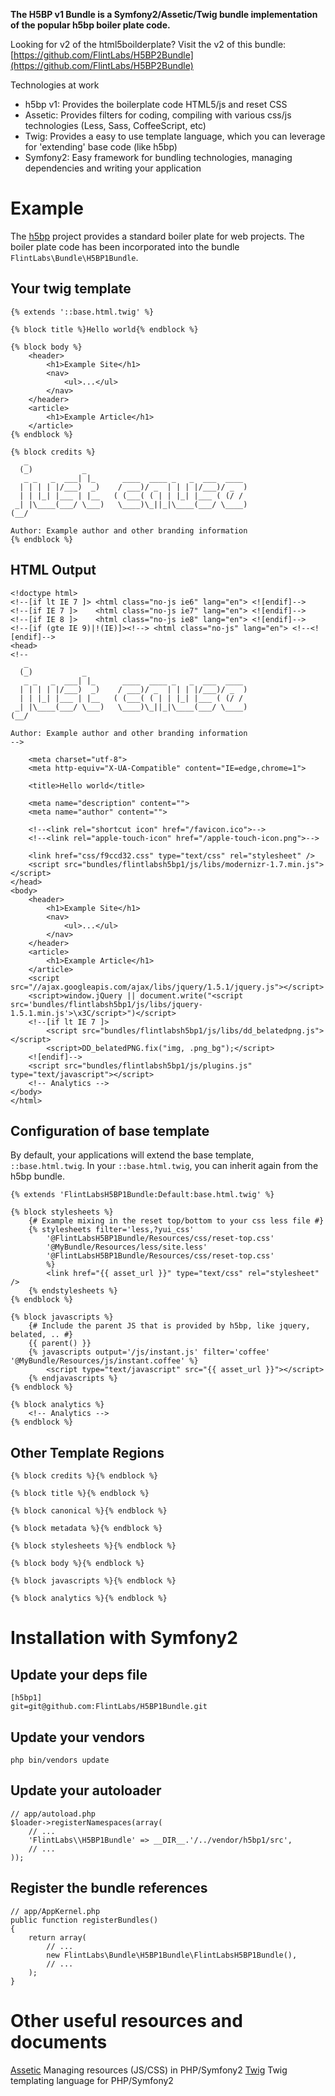 **The H5BP v1 Bundle is a Symfony2/Assetic/Twig bundle implementation of the popular h5bp boiler plate code.**

Looking for v2 of the html5boilderplate? Visit the v2 of this bundle: [https://github.com/FlintLabs/H5BP2Bundle](https://github.com/FlintLabs/H5BP2Bundle)

Technologies at work

* h5bp v1: Provides the boilerplate code HTML5/js and reset CSS
* Assetic: Provides filters for coding, compiling with various css/js technologies (Less, Sass, CoffeeScript, etc)
* Twig: Provides a easy to use template language, which you can leverage for 'extending' base code (like h5bp)
* Symfony2: Easy framework for bundling technologies, managing dependencies and writing your application

# Example
The [h5bp](http://html5boilerplate.com/) project provides a standard boiler plate for web projects. The boiler plate code has been incorporated into the bundle `FlintLabs\Bundle\H5BP1Bundle`.

## Your twig template

    {% extends '::base.html.twig' %}

    {% block title %}Hello world{% endblock %}

    {% block body %}
        <header>
            <h1>Example Site</h1>
            <nav>
                <ul>...</ul>
            </nav>
        </header>
        <article>
            <h1>Example Article</h1>
        </article>
    {% endblock %}

    {% block credits %}
       _
      (_)           _
       _ _   _  ___| |_      ____  ____ _   _  ___  ____
      | | | | |/___)  _)    / ___)/ _  | | | |/___)/ _  )
      | | |_| |___ | |__   ( (___( ( | | |_| |___ ( (/ /
     _| |\____(___/ \___)   \____)\_||_|\____(___/ \____)
    (__/

    Author: Example author and other branding information
    {% endblock %}

## HTML Output

    <!doctype html>
    <!--[if lt IE 7 ]> <html class="no-js ie6" lang="en"> <![endif]-->
    <!--[if IE 7 ]>    <html class="no-js ie7" lang="en"> <![endif]-->
    <!--[if IE 8 ]>    <html class="no-js ie8" lang="en"> <![endif]-->
    <!--[if (gte IE 9)|!(IE)]><!--> <html class="no-js" lang="en"> <!--<![endif]-->
    <head>
    <!--
       _
      (_)           _
       _ _   _  ___| |_      ____  ____ _   _  ___  ____
      | | | | |/___)  _)    / ___)/ _  | | | |/___)/ _  )
      | | |_| |___ | |__   ( (___( ( | | |_| |___ ( (/ /
     _| |\____(___/ \___)   \____)\_||_|\____(___/ \____)
    (__/

    Author: Example author and other branding information
    -->

        <meta charset="utf-8">
        <meta http-equiv="X-UA-Compatible" content="IE=edge,chrome=1">

        <title>Hello world</title>

        <meta name="description" content="">
        <meta name="author" content="">

        <!--<link rel="shortcut icon" href="/favicon.ico">-->
        <!--<link rel="apple-touch-icon" href="/apple-touch-icon.png">-->

        <link href="css/f9ccd32.css" type="text/css" rel="stylesheet" />
        <script src="bundles/flintlabsh5bp1/js/libs/modernizr-1.7.min.js"></script>
    </head>
    <body>
        <header>
            <h1>Example Site</h1>
            <nav>
                <ul>...</ul>
            </nav>
        </header>
        <article>
            <h1>Example Article</h1>
        </article>
        <script src="//ajax.googleapis.com/ajax/libs/jquery/1.5.1/jquery.js"></script>
        <script>window.jQuery || document.write("<script src='bundles/flintlabsh5bp1/js/libs/jquery-1.5.1.min.js'>\x3C/script>")</script>
        <!--[if lt IE 7 ]>
            <script src="bundles/flintlabsh5bp1/js/libs/dd_belatedpng.js"></script>
            <script>DD_belatedPNG.fix("img, .png_bg");</script>
        <![endif]-->
        <script src="bundles/flintlabsh5bp1/js/plugins.js" type="text/javascript"></script>
        <!-- Analytics -->
    </body>
    </html>

## Configuration of base template

By default, your applications will extend the base template, `::base.html.twig`. In your `::base.html.twig`, you can inherit again from the h5bp bundle.


    {% extends 'FlintLabsH5BP1Bundle:Default:base.html.twig' %}

    {% block stylesheets %}
        {# Example mixing in the reset top/bottom to your css less file #}
        {% stylesheets filter='less,?yui_css'
            '@FlintLabsH5BP1Bundle/Resources/css/reset-top.css'
            '@MyBundle/Resources/less/site.less'
            '@FlintLabsH5BP1Bundle/Resources/css/reset-top.css'
            %}
            <link href="{{ asset_url }}" type="text/css" rel="stylesheet" />
        {% endstylesheets %}
    {% endblock %}

    {% block javascripts %}
        {# Include the parent JS that is provided by h5bp, like jquery, belated, .. #}
        {{ parent() }}
        {% javascripts output='/js/instant.js' filter='coffee' '@MyBundle/Resources/js/instant.coffee' %}
            <script type="text/javascript" src="{{ asset_url }}"></script>
        {% endjavascripts %}
    {% endblock %}

    {% block analytics %}
        <!-- Analytics -->
    {% endblock %}


## Other Template Regions

    {% block credits %}{% endblock %}

    {% block title %}{% endblock %}

    {% block canonical %}{% endblock %}

    {% block metadata %}{% endblock %}

    {% block stylesheets %}{% endblock %}

    {% block body %}{% endblock %}

    {% block javascripts %}{% endblock %}

    {% block analytics %}{% endblock %}

# Installation with Symfony2

## Update your deps file

    [h5bp1]
    git=git@github.com:FlintLabs/H5BP1Bundle.git

## Update your vendors

    php bin/vendors update

## Update your autoloader

    // app/autoload.php
    $loader->registerNamespaces(array(
        // ...
        'FlintLabs\\H5BP1Bundle' => __DIR__.'/../vendor/h5bp1/src',
        // ...
    ));

## Register the bundle references

    // app/AppKernel.php
    public function registerBundles()
    {
        return array(
            // ...
            new FlintLabs\Bundle\H5BP1Bundle\FlintLabsH5BP1Bundle(),
            // ...
        );
    }

# Other useful resources and documents
[Assetic](https://github.com/kriswallsmith/assetic) Managing resources (JS/CSS) in PHP/Symfony2
[Twig](http://twig.sensiolabs.org/) Twig templating language for PHP/Symfony2